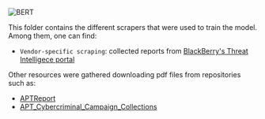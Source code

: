 ![BERT](https://i.imgur.com/83dIBvn.png)

This folder contains the different scrapers that were used to train the model.
Among them, one can find:

* `Vendor-specific scraping`: collected reports from [BlackBerry's Threat Intelligece portal](https://www.blackberry.com/us/en/solutions/cyber-threat-intelligence)


Other resources were gathered downloading pdf files from repositories such as:

* [APTReport](https://github.com/blackorbird/APT_REPORT)
* [APT_Cybercriminal_Campaign_Collections](https://github.com/CyberMonitor/APT_CyberCriminal_Campagin_Collections)
